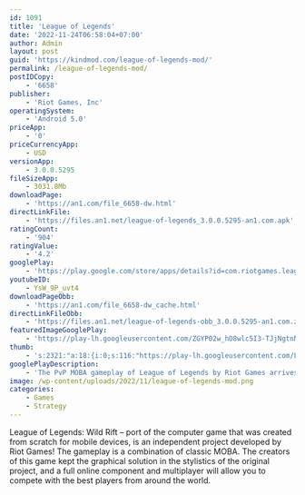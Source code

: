```yaml
---
id: 1091
title: 'League of Legends'
date: '2022-11-24T06:58:04+07:00'
author: Admin
layout: post
guid: 'https://kindmod.com/league-of-legends-mod/'
permalink: /league-of-legends-mod/
postIDCopy:
    - '6658'
publisher:
    - 'Riot Games, Inc'
operatingSystem:
    - 'Android 5.0'
priceApp:
    - '0'
priceCurrencyApp:
    - USD
versionApp:
    - 3.0.0.5295
fileSizeApp:
    - 3031.8Mb
downloadPage:
    - 'https://an1.com/file_6658-dw.html'
directLinkFile:
    - 'https://files.an1.net/league-of-legends_3.0.0.5295-an1.com.apk'
ratingCount:
    - '904'
ratingValue:
    - '4.2'
googlePlay:
    - 'https://play.google.com/store/apps/details?id=com.riotgames.league.wildrift'
youtubeID:
    - YsW_9P_uvt4
downloadPageObb:
    - 'https://an1.com/file_6658-dw_cache.html'
directLinkFileObb:
    - 'https://files.an1.net/league-of-legends-obb_3.0.0.5295-an1.com.zip'
featuredImageGooglePlay:
    - 'https://play-lh.googleusercontent.com/ZGYP02w_hO8wlc5I3-TJjNgtnNSeM8Vf8ZfO3u34CbktMk1t6PGAPN5d7znoEiQ6dWc'
thumb:
    - 's:2321:"a:18:{i:0;s:116:"https://play-lh.googleusercontent.com/LW8XZ_CaAqXcNGCGj7EpYL862_tCwmhGUsgBLXn54Q9nqEMXlwdkAiVmxwQJB9nkCXw5=w526-h296";i:1;s:116:"https://play-lh.googleusercontent.com/niYb9s1swi3drT-99jN0gvFiHknFcPPIU06BiBUtvIHhMcghLVpBdG1rLtLdIDPRm8WT=w526-h296";i:2;s:114:"https://play-lh.googleusercontent.com/mzjeNc-yfAul4wvjeEG9o17JSr7GxUygEOiNoQa74am91FvvPF1AScDc5yupBMKuGg=w526-h296";i:3;s:115:"https://play-lh.googleusercontent.com/ykEtHQn-7ovjVqlVlrXoo0uz2shi6-2nqKgILe2VbzFYvvxOwj3cn-7A3f6Oc847QME=w526-h296";i:4;s:116:"https://play-lh.googleusercontent.com/jNW8mWeReLpYiHEVgwvpY-k4mIanbeTyKh7oj4gHGGkZhjvmx6qbjdbv-nNUlfv-sRii=w526-h296";i:5;s:114:"https://play-lh.googleusercontent.com/3BD2nMaWe5Su94eIl5jfI8zH4gSc0uNYsrdgLGtUJJQ7CFbqLiMQQJqkOK3_jU9Evg=w526-h296";i:6;s:114:"https://play-lh.googleusercontent.com/E3CqOxusoI6Jea-Qtcs1XsTKaNIeiiyGNKsCzNn1pN4A0BmRxgKCvGriW9m0FjYdMw=w526-h296";i:7;s:114:"https://play-lh.googleusercontent.com/tkyuXOs02PsMy-NybVv8eU0gOUdR6V1Hc_9NfGY499ptoElwJe9eIgjczbZ-YlnYvA=w526-h296";i:8;s:116:"https://play-lh.googleusercontent.com/mkcBrryRbwt_Q43V9JhOxuqFnFd6Y91XR-e8Isv8UvU1_hXbMknt6tCwcW81P77tPdiN=w526-h296";i:9;s:115:"https://play-lh.googleusercontent.com/uOK5a3fW5a-aGBYhw-zTB3SSbp532alBY6VcYVBeKsWgU_0HPAArfvIY4bhJ0WypKWE=w526-h296";i:10;s:115:"https://play-lh.googleusercontent.com/iIQBWARN0QBoitXnRxS0nrVvlIVHrYTDrQhCgP6pc5d2CidRhZjW7xBFGRKhXcSH3CM=w526-h296";i:11;s:115:"https://play-lh.googleusercontent.com/hQvDySYY8pNV8tNxq-vSwQaLnbqiQ5uy6XiRlBwlSNs16gZNSvGA_O5e0lZTxBPQAck=w526-h296";i:12;s:115:"https://play-lh.googleusercontent.com/FU8jnnk4-_FKm_bOQHKKaCY8bL88enZTRGTzhGivJUP_9gCBClPay6hzP7mos0kLZlw=w526-h296";i:13;s:115:"https://play-lh.googleusercontent.com/4LXPcS9vwX4ZAD5u5xfkA1JGuB_uHZ-A_lf4sFYzM_iZDDGmg6l5PO1SDvNFQJQlkqE=w526-h296";i:14;s:116:"https://play-lh.googleusercontent.com/jeIMVj8lmr4WpKqqJ97Wi24JYBeiPcYbsLhuAlAoPNFAITgVrYA_3mNXsGNzJdQAgqii=w526-h296";i:15;s:115:"https://play-lh.googleusercontent.com/EiiJEH4SFzziZJNXrrhqKockAqt6I98g4xz8bQHLHVQz9Asp2Gr5VJIq_r3TWiIwFE4=w526-h296";i:16;s:115:"https://play-lh.googleusercontent.com/5_fPKqEqUAd9JiUndG7Gz0nxzIFswD_NSRy7yCbkLsv_8ldakKR0aGlfBaykpoEYuYY=w526-h296";i:17;s:116:"https://play-lh.googleusercontent.com/PmLrkEd1KIq2pOzWBpZ6Gwlae0Pt4est9esKxtx2eGMvMEwTOypFsnYDn5ys4FYaI8J3=w526-h296";}";'
googlePlayDescription:
    - 'The PvP MOBA gameplay of League of Legends by Riot Games arrives on mobile in League of Legends: Wild Rift! Built from the ground up for mobile-first PvP, Wild Rift is a 5v5 multiplayer online battle arena (MOBA) game with exciting action where your skills, strategy, and combat senses are put to the test.. Wild Rift is packed with content and fresh features for the ultimate PvP multiplayer experience. Enjoy fast-paced MOBA combat, real-time strategy, smooth controls, and diverse 5v5 gameplay. Team up with friends, lock in your champion, and play to win! Play together in a thrilling team battle where you test your combat prowess to see who comes out on top.. Competitive 5v5 battles await in League of Legends: Wild Rift. Dive into exciting PvP battles with casual or ranked mode to level up your champions and unlock powerful abilities. Experience a mobile  adventure like no other with multiplayer online gameplay, competitive matches, and the epic MOBA experience you’ve come to know and love from League of Legends.'
image: /wp-content/uploads/2022/11/league-of-legends-mod.png
categories:
    - Games
    - Strategy
---
```


League of Legends: Wild Rift – port of the computer game that was created from scratch for mobile devices, is an independent project developed by Riot Games! The gameplay is a combination of classic MOBA. The creators of this game kept the graphical solution in the stylistics of the original project, and a full online component and multiplayer will allow you to compete with the best players from around the world.